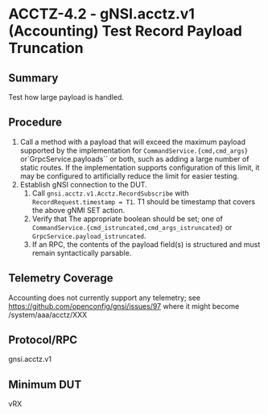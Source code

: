# ACCTZ-4.2 - gNSI.acctz.v1 (Accounting) Test Record Payload Truncation

## Summary

Test how large payload is handled.

## Procedure

1.  Call a method with a payload that will exceed the maximum payload supported by the implementation for `CommandService.{cmd,cmd_args}` or`GrpcService.payloads`` or both, such as adding a large number of static routes. If the implementation supports configuration of this limit, it may be configured to artificially reduce the limit for easier testing.
2.  Establish gNSI connection to the DUT.
    1.  Call `gnsi.acctz.v1.Acctz.RecordSubscribe` with `RecordRequest.timestamp = T1`. T1 should be timestamp that covers the above gNMI SET action.
    2.  Verify that The appropriate boolean should be set; one of `CommandService.{cmd_istruncated,cmd_args_istruncated}` or `GrpcService.payload_istruncated`.
    3.  If an RPC, the contents of the payload field(s) is structured and must remain syntactically parsable.

## Telemetry Coverage

Accounting does not currently support any telemetry; see <https://github.com/openconfig/gnsi/issues/97> where it might become /system/aaa/acctz/XXX

## Protocol/RPC

gnsi.acctz.v1

## Minimum DUT

vRX
